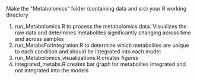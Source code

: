 Make the "Metabolomics" folder (containing data and src) your R working directory

1. run_Metabolomics.R to process the metabolomics data. Visualizes the raw data and determines metabolites significantly changing across time and across samples
2. run_MetabsForIntegration.R to determine which metabolites are unique to each condition and should be integrated into each model
3. run_Metabolomics_visualizations.R creates figures
4. integrated_metabs.R creates bar graph for metabolites integrated and not integrated into the models
